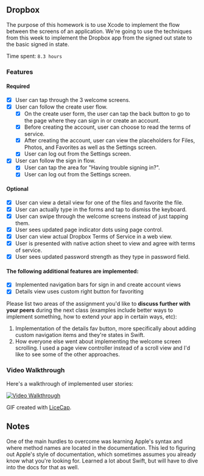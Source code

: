 ## Dropbox

The purpose of this homework is to use Xcode to implement the flow between the screens of an application. We're going to use the techniques from this week to implement the Dropbox app from the signed out state to the basic signed in state.

Time spent: `8.3 hours`

### Features

#### Required

- [X] User can tap through the 3 welcome screens.
- [X] User can follow the create user flow.
  - [X] On the create user form, the user can tap the back button to go to the page where they can sign in or create an account.
  - [X] Before creating the account, user can choose to read the terms of service.
  - [X] After creating the account, user can view the placeholders for Files, Photos, and Favorites as well as the Settings screen.
  - [X] User can log out from the Settings screen.
- [X] User can follow the sign in flow.
  - [X] User can tap the area for "Having trouble signing in?".
  - [X] User can log out from the Settings screen.

#### Optional

- [X] User can view a detail view for one of the files and favorite the file.
- [X] User can actually type in the forms and tap to dismiss the keyboard.
- [X] User can swipe through the welcome screens instead of just tapping them.
- [X] User sees updated page indicator dots using page control.
- [X] User can view actual Dropbox Terms of Service in a web view.
- [X] User is presented with native action sheet to view and agree with terms of service.
- [X] User sees updated password strength as they type in password field.

#### The following **additional** features are implemented:

- [X] Implemented navigation bars for sign in and create account views
- [X] Details view uses custom right button for favoriting

Please list two areas of the assignment you'd like to **discuss further with your peers** during the next class (examples include better ways to implement something, how to extend your app in certain ways, etc):

1. Implementation of the details fav button, more specifically about adding custom navigation items and they're states in Swift.
2. How everyone else went about implementing the welcome screen scrolling. I used a page view controller instead of a scroll view and I'd like to see some of the other approaches.

### Video Walkthrough 

Here's a walkthrough of implemented user stories:

<a href="https://github.com/volovar/week-1-dropbox-demo/blob/master/demo/dropbox-demo.gif" target="_blank"><img src='/demo/dropbox-demo.gif' title='Video Walkthrough' width='' alt='Video Walkthrough' /></a>

GIF created with [LiceCap](http://www.cockos.com/licecap/).

## Notes

One of the main hurdles to overcome was learning Apple's syntax and where method names are located in the documentation. This led to figuring out Apple's style of documentation, which sometimes assumes you already know what you're looking for. Learned a lot about Swift, but will have to dive into the docs for that as well.
